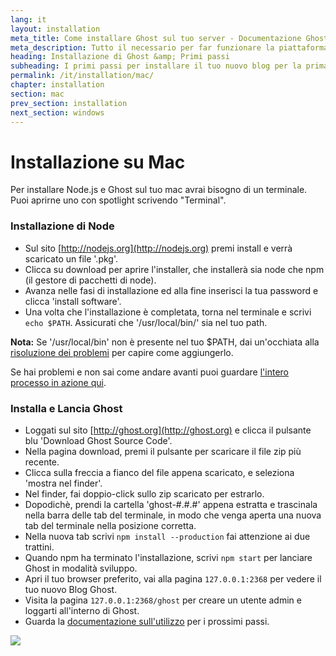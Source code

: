 ```yaml
---
lang: it
layout: installation
meta_title: Come installare Ghost sul tuo server - Documentazione Ghost
meta_description: Tutto il necessario per far funzionare la piattaforma di blogging Ghost in locale e in remoto.
heading: Installazione di Ghost &amp; Primi passi
subheading: I primi passi per installare il tuo nuovo blog per la prima volta.
permalink: /it/installation/mac/
chapter: installation
section: mac
prev_section: installation
next_section: windows
---
```



# Installazione su Mac <a id="install-mac"></a>

Per installare Node.js e Ghost sul tuo mac avrai bisogno di un terminale. Puoi aprirne uno con spotlight scrivendo "Terminal".

### Installazione di Node

*   Sul sito [http://nodejs.org](http://nodejs.org) premi install e verrà scaricato un file '.pkg'.
*   Clicca su download per aprire l'installer, che installerà sia node che npm (il gestore di pacchetti di node).
*   Avanza nelle fasi di installazione ed alla fine inserisci la tua password e clicca 'install software'.
*   Una volta che l'installazione è completata, torna nel terminale e scrivi `echo $PATH`. Assicurati che '/usr/local/bin/' sia nel tuo path.

<p class="note"><strong>Nota:</strong> Se '/usr/local/bin' non è presente nel tuo $PATH, dai un'occhiata alla <a href="{% if page.lang %}/{{ page.lang }}{% endif %}/installation/troubleshooting#export-path">risoluzione dei problemi</a> per capire come aggiungerlo.</p>

Se hai problemi e non sai come andare avanti puoi guardare [l'intero processo in azione qui](https://s3-eu-west-1.amazonaws.com/ghost-website-cdn/install-node-mac.gif "Installa Node sul Mac").

### Installa e Lancia Ghost

*   Loggati sul sito [http://ghost.org](http://ghost.org) e clicca il pulsante blu 'Download Ghost Source Code'.
*   Nella pagina download, premi il pulsante per scaricare il file zip più recente.
*   Clicca sulla freccia a fianco del file appena scaricato, e seleziona 'mostra nel finder'.
*   Nel finder, fai doppio-click sullo zip scaricato per estrarlo.
*   Dopodich&egrave;, prendi la cartella 'ghost-#.#.#' appena estratta e trascinala nella barra delle tab del terminale, in modo che venga aperta una nuova tab del terminale nella posizione corretta.
*   Nella nuova tab scrivi `npm install --production` <span class="note">fai attenzione ai due trattini</span>.
*   Quando npm ha terminato l'installazione, scrivi `npm start` per lanciare Ghost in modalità sviluppo.
*   Apri il tuo browser preferito, vai alla pagina <code class="path">127.0.0.1:2368</code> per vedere il tuo nuovo Blog Ghost.
*   Visita la pagina <code class="path">127.0.0.1:2368/ghost</code> per creare un utente admin e loggarti all'interno di Ghost.
*   Guarda la [documentazione sull'utilizzo](/usage) per i prossimi passi.

![](https://s3-eu-west-1.amazonaws.com/ghost-website-cdn/install-ghost-mac.gif)

